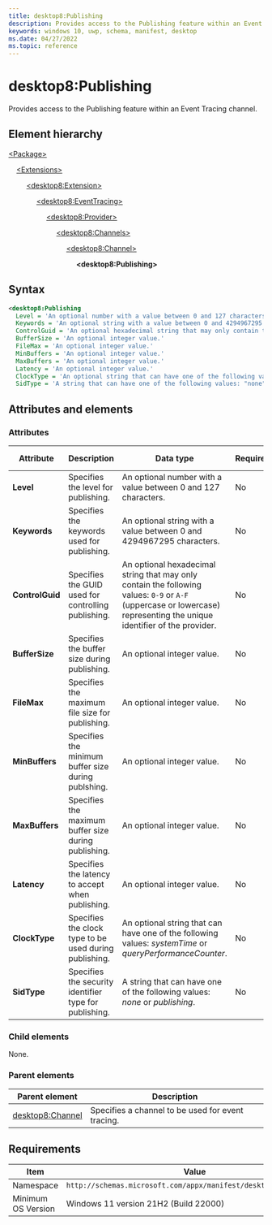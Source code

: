 ```yaml
---
title: desktop8:Publishing
description: Provides access to the Publishing feature within an Event Tracing channel.
keywords: windows 10, uwp, schema, manifest, desktop
ms.date: 04/27/2022
ms.topic: reference
---
```


# desktop8:Publishing

Provides access to the Publishing feature within an Event Tracing channel.

## Element hierarchy

[\<Package\>](element-package.md)

&nbsp;&nbsp;&nbsp;&nbsp;[\<Extensions\>](element-extensions.md)

&nbsp;&nbsp;&nbsp;&nbsp; &nbsp;&nbsp;&nbsp;&nbsp;[\<desktop8:Extension\>](element-desktop8-extension.md)

&nbsp;&nbsp;&nbsp;&nbsp; &nbsp;&nbsp;&nbsp;&nbsp; &nbsp;&nbsp;&nbsp;&nbsp;[\<desktop8:EventTracing\>](element-desktop8-eventtracing.md)

&nbsp;&nbsp;&nbsp;&nbsp; &nbsp;&nbsp;&nbsp;&nbsp; &nbsp;&nbsp;&nbsp;&nbsp; &nbsp;&nbsp;&nbsp;&nbsp;[\<desktop8:Provider\>](element-desktop8-provider.md)

&nbsp;&nbsp;&nbsp;&nbsp; &nbsp;&nbsp;&nbsp;&nbsp; &nbsp;&nbsp;&nbsp;&nbsp; &nbsp;&nbsp;&nbsp;&nbsp; &nbsp;&nbsp;&nbsp;&nbsp;[\<desktop8:Channels\>](element-desktop8-channels.md)

&nbsp;&nbsp;&nbsp;&nbsp; &nbsp;&nbsp;&nbsp;&nbsp; &nbsp;&nbsp;&nbsp;&nbsp; &nbsp;&nbsp;&nbsp;&nbsp; &nbsp;&nbsp;&nbsp;&nbsp; &nbsp;&nbsp;&nbsp;&nbsp;[\<desktop8:Channel\>](element-desktop8-channel.md)

&nbsp;&nbsp;&nbsp;&nbsp; &nbsp;&nbsp;&nbsp;&nbsp; &nbsp;&nbsp;&nbsp;&nbsp; &nbsp;&nbsp;&nbsp;&nbsp; &nbsp;&nbsp;&nbsp;&nbsp; &nbsp;&nbsp;&nbsp;&nbsp; &nbsp;&nbsp;&nbsp;&nbsp;**\<desktop8:Publishing\>**

## Syntax

```xml
<desktop8:Publishing
  Level = 'An optional number with a value between 0 and 127 characters.'
  Keywords = 'An optional string with a value between 0 and 4294967295 characters.'
  ControlGuid = 'An optional hexadecimal string that may only contain the following values: "0-9" or "A-F" (uppercase or lowercase) representing the unique identifier of the provider.'
  BufferSize = 'An optional integer value.'
  FileMax = 'An optional integer value.'
  MinBuffers = 'An optional integer value.'
  MaxBuffers = 'An optional integer value.'
  Latency = 'An optional integer value.'
  ClockType = 'An optional string that can have one of the following values: "systemTime" or "queryPerformanceCounter".'
  SidType = 'A string that can have one of the following values: "none" or "publishing".' />
```

## Attributes and elements

### Attributes

| Attribute | Description | Data type | Required | Default value |
|-|-|-|-|-|
| **Level** | Specifies the level for publishing. | An optional number with a value between 0 and 127 characters. | No |  |
| **Keywords** | Specifies the keywords used for publishing. | An optional string with a value between 0 and 4294967295 characters. | No |  |
| **ControlGuid** | Specifies the GUID used for controlling publishing. | An optional hexadecimal string that may only contain the following values: `0-9` or `A-F` (uppercase or lowercase) representing the unique identifier of the provider. | No |  |
| **BufferSize** | Specifies the buffer size during publishing. | An optional integer value. | No |  |
| **FileMax** | Specifies the maximum file size for publishing. | An optional integer value. | No |  |
| **MinBuffers** | Specifies the minimum buffer size during publshing. | An optional integer value. | No |  |
| **MaxBuffers** | Specifies the maximum buffer size during publishing. | An optional integer value. | No |  |
| **Latency** | Specifies the latency to accept when publishing. | An optional integer value. | No |  |
| **ClockType** | Specifies the clock type to be used during publishing. | An optional string that can have one of the following values: *systemTime* or *queryPerformanceCounter*. | No |  |
| **SidType** | Specifies the security identifier type for publishing. | A string that can have one of the following values: *none* or *publishing*. | No |  |

### Child elements

None.

### Parent elements

| Parent element | Description |
|-|-|
| [desktop8:Channel](element-desktop8-channel.md) | Specifies a channel to be used for event tracing. |

## Requirements

| Item  | Value  |
|--|--|
| Namespace | `http://schemas.microsoft.com/appx/manifest/desktop/windows10/8` |
| Minimum OS Version | Windows 11 version 21H2 (Build 22000) |
